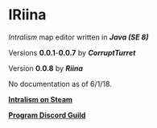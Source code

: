 # IRiina

*Intralism* map editor written in ***Java (SE 8)***

Versions **0.0.1**-**0.0.7** by ***CorruptTurret***

Version **0.0.8** by ***Riina***

No documentation as of 6/1/18.

**[Intralism on Steam](https://store.steampowered.com/app/513510/Intralism/)**

**[Program Discord Guild](https://discord.gg/425Me2c)**